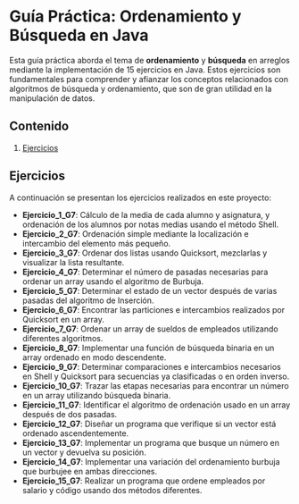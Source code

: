 # Guía Práctica: Ordenamiento y Búsqueda en Java

Esta guía práctica aborda el tema de **ordenamiento** y **búsqueda** en arreglos mediante la implementación de 15 ejercicios en Java. Estos ejercicios son fundamentales para comprender y afianzar los conceptos relacionados con algoritmos de búsqueda y ordenamiento, que son de gran utilidad en la manipulación de datos.

## Contenido
1. [Ejercicios](#ejercicios)

## Ejercicios

A continuación se presentan los ejercicios realizados en este proyecto:

- **Ejercicio_1_G7**: Cálculo de la media de cada alumno y asignatura, y ordenación de los alumnos por notas medias usando el método Shell.
- **Ejercicio_2_G7**: Ordenación simple mediante la localización e intercambio del elemento más pequeño.
- **Ejercicio_3_G7**: Ordenar dos listas usando Quicksort, mezclarlas y visualizar la lista resultante.
- **Ejercicio_4_G7**: Determinar el número de pasadas necesarias para ordenar un array usando el algoritmo de Burbuja.
- **Ejercicio_5_G7**: Determinar el estado de un vector después de varias pasadas del algoritmo de Inserción.
- **Ejercicio_6_G7**: Encontrar las particiones e intercambios realizados por Quicksort en un array.
- **Ejercicio_7_G7**: Ordenar un array de sueldos de empleados utilizando diferentes algoritmos.
- **Ejercicio_8_G7**: Implementar una función de búsqueda binaria en un array ordenado en modo descendente.
- **Ejercicio_9_G7**: Determinar comparaciones e intercambios necesarios en Shell y Quicksort para secuencias ya clasificadas o en orden inverso.
- **Ejercicio_10_G7**: Trazar las etapas necesarias para encontrar un número en un array utilizando búsqueda binaria.
- **Ejercicio_11_G7**: Identificar el algoritmo de ordenación usado en un array después de dos pasadas.
- **Ejercicio_12_G7**: Diseñar un programa que verifique si un vector está ordenado ascendentemente.
- **Ejercicio_13_G7**: Implementar un programa que busque un número en un vector y devuelva su posición.
- **Ejercicio_14_G7**: Implementar una variación del ordenamiento burbuja que burbujee en ambas direcciones.
- **Ejercicio_15_G7**: Realizar un programa que ordene empleados por salario y código usando dos métodos diferentes.
